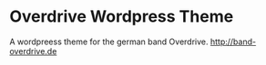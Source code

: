 Overdrive Wordpress Theme
=========================

A wordpreess theme for the german band Overdrive.
http://band-overdrive.de
